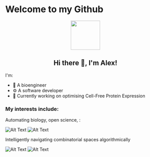 
# Welcome to my Github

<p align="center">
  <img width="92" src="https://github.com/aperkins19/aperkins19/cfpslogo.png" />
</p>  
<h2 align="center">Hi there 👋, I'm Alex!</h2>

I'm:
* 🧬 A bioengineer
* ⚙  A software developer
* 🧪 Currently working on optimising Cell-Free Protein Expression

 

### My interests include:

Automating biology, open science, :


![Alt Text](https://thumbs.gfycat.com/FearlessMetallicGreathornedowl-size_restricted.gif) ![Alt Text](https://thumbs.gfycat.com/BadSecondaryHapuka-size_restricted.gif)

Intelligently navigating combinatorial spaces algorithmically

![Alt Text](https://thumbs.gfycat.com/BarrenUntimelyHairstreakbutterfly-size_restricted.gif) ![Alt Text](https://thumbs.gfycat.com/BrightAbandonedEarwig-size_restricted.gif)



<!--
**aperkins19/aperkins19** is a ✨ _special_ ✨ repository because its `README.md` (this file) appears on your GitHub profile.

Here are some ideas to get you started:

- 🔭 I’m currently working on ...
- 🌱 I’m currently learning ...
- 👯 I’m looking to collaborate on ...
- 🤔 I’m looking for help with ...
- 💬 Ask me about ...
- 📫 How to reach me: ...
- 😄 Pronouns: ...
- ⚡ Fun fact: ...
-->
